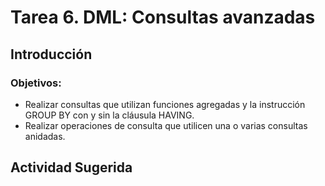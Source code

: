 # Tarea 6. DML: Consultas avanzadas 

## Introducción

### Objetivos:
- Realizar consultas que utilizan funciones agregadas y la instrucción GROUP BY con y sin la cláusula HAVING. 
- Realizar operaciones de consulta que utilicen una o varias consultas anidadas. 

## Actividad Sugerida
